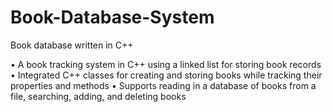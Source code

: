# Book-Database-System
Book database written in C++

•	A book tracking system in C++ using a linked list for storing book records
•	Integrated C++ classes for creating and storing books while tracking their properties and methods
•	Supports reading in a database of books from a file, searching, adding, and deleting books 
